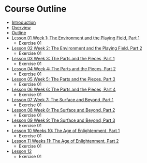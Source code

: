 # Course Outline

* [Introduction](README.md)
* [Overview](overview.md)
* [Outline](outline.md)
* [Lesson 01 Week 1: The Environment and the Playing Field, Part 1](lesson-01.md)
  * Exercise 01
* [Lesson 02 Week 2: The Environment and the Playing Field, Part 2](lesson-02.md)
  * Exercise 01
* [Lesson 03 Week 3: The Parts and the Pieces, Part 1](lesson-03.md)
  * Exercise 01
* [Lesson 04 Week 4: The Parts and the Pieces, Part 2](lesson-04.md)
  * Exercise 01
* [Lesson 05 Week 5: The Parts and the Pieces, Part 3](lesson-05.md)
  * Exercise 01
* [Lesson 06 Week 6: The Parts and the Pieces, Part 4](lesson-06.md)
  * Exercise 01
* [Lesson 07 Week 7: The Surface and Beyond, Part 1](lesson-07.md)
  * Exercise 01
* [Lesson 08 Week 8: The Surface and Beyond, Part 2](lesson-08.md)
  * Exercise 01
* [Lesson 09 Week 9: The Surface and Beyond, Part 3](lesson-09.md)
  * Exercise 01
* [Lesson 10 Weeks 10: The Age of Enlightenment, Part 1](lesson-10.md)
  * Exercise 01
* [Lesson 11 Weeks 11: The Age of Enlightenment, Part 2](lesson-11.md)
  * Exercise 01
* [Lesson 12](lesson-12.md)
  * Exercise 01

